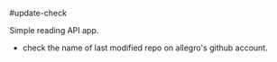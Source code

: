 #update-check

Simple reading API app.
- check the name of last modified repo on allegro's github account.
